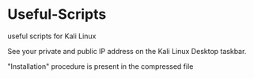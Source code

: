 # Useful-Scripts
useful scripts for Kali Linux

See your private and public IP address on the Kali Linux Desktop taskbar.

"Installation" procedure is present in the compressed file
